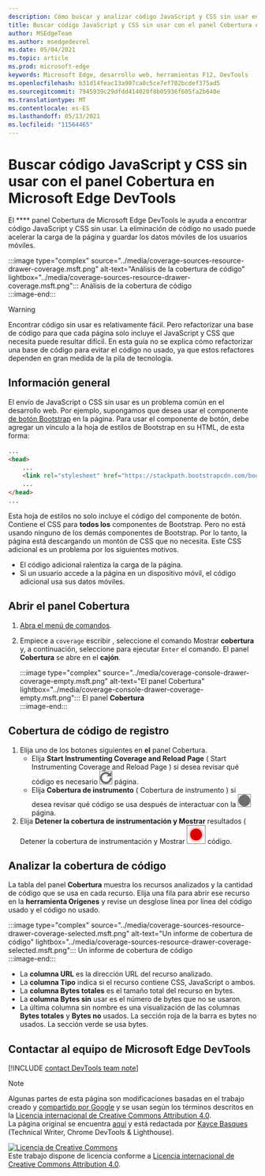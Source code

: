 ```yaml
---
description: Cómo buscar y analizar código JavaScript y CSS sin usar en Microsoft Edge DevTools.
title: Buscar código JavaScript y CSS sin usar con el panel Cobertura en Microsoft Edge DevTools
author: MSEdgeTeam
ms.author: msedgedevrel
ms.date: 05/04/2021
ms.topic: article
ms.prod: microsoft-edge
keywords: Microsoft Edge, desarrollo web, herramientas F12, DevTools
ms.openlocfilehash: b31d14feac13a907ca0c5ce7ef702bcdef375ad5
ms.sourcegitcommit: 7945939c29dfdd414020f8b05936f605fa2b640e
ms.translationtype: MT
ms.contentlocale: es-ES
ms.lasthandoff: 05/13/2021
ms.locfileid: "11564465"
---
```

<!-- Copyright Kayce Basques 

   Licensed under the Apache License, Version 2.0 (the "License");
   you may not use this file except in compliance with the License.
   You may obtain a copy of the License at

       https://www.apache.org/licenses/LICENSE-2.0

   Unless required by applicable law or agreed to in writing, software
   distributed under the License is distributed on an "AS IS" BASIS,
   WITHOUT WARRANTIES OR CONDITIONS OF ANY KIND, either express or implied.
   See the License for the specific language governing permissions and
   limitations under the License.  -->
# <a name="find-unused-javascript-and-css-code-with-the-coverage-panel-in-microsoft-edge-devtools"></a>Buscar código JavaScript y CSS sin usar con el panel Cobertura en Microsoft Edge DevTools  

El **** panel Cobertura de Microsoft Edge DevTools le ayuda a encontrar código JavaScript y CSS sin usar.  La eliminación de código no usado puede acelerar la carga de la página y guardar los datos móviles de los usuarios móviles.  

:::image type="complex" source="../media/coverage-sources-resource-drawer-coverage.msft.png" alt-text="Análisis de la cobertura de código" lightbox="../media/coverage-sources-resource-drawer-coverage.msft.png":::
   Análisis de la cobertura de código  
:::image-end:::  

> [!WARNING]
> Encontrar código sin usar es relativamente fácil.  Pero refactorizar una base de código para que cada página solo incluye el JavaScript y CSS que necesita puede resultar difícil.  En esta guía no se explica cómo refactorizar una base de código para evitar el código no usado, ya que estos refactores dependen en gran medida de la pila de tecnología.  

## <a name="overview"></a>Información general  

El envío de JavaScript o CSS sin usar es un problema común en el desarrollo web.  Por ejemplo, supongamos que desea usar el componente [de botón Bootstrap][BootstrapButtons] en la página.  Para usar el componente de botón, debe agregar un vínculo a la hoja de estilos de Bootstrap en su HTML, de esta forma:  

```html
...
<head>
    ...
    <link rel="stylesheet" href="https://stackpath.bootstrapcdn.com/bootstrap/4.3.1/css/bootstrap.min.css" integrity="sha384-ggOyR0iXCbMQv3Xipma34MD+dH/1fQ784/j6cY/iJTQUOhcWr7x9JvoRxT2MZw1T" crossorigin="anonymous">
    ...
</head>
...
```  

Esta hoja de estilos no solo incluye el código del componente de botón.  Contiene el CSS para **todos los** componentes de Bootstrap.  Pero no está usando ninguno de los demás componentes de Bootstrap.  Por lo tanto, la página está descargando un montón de CSS que no necesita.  Este CSS adicional es un problema por los siguientes motivos.  

*   El código adicional ralentiza la carga de la página.  <!--Navigate to [Render-Blocking CSS][render].  -->  
*   Si un usuario accede a la página en un dispositivo móvil, el código adicional usa sus datos móviles.  
    
<!--[render]: /web/fundamentals/performance/critical-rendering-path/render-blocking-css  -->  

## <a name="open-the-coverage-panel"></a>Abrir el panel Cobertura  

1.  [Abra el menú de comandos][DevToolsCommandMenu].  
1.  Empiece a `coverage` escribir , seleccione el comando Mostrar **cobertura** y, a continuación, seleccione para ejecutar `Enter` el comando.  El panel **Cobertura** se abre en el **cajón**.  

    :::image type="complex" source="../media/coverage-console-drawer-coverage-empty.msft.png" alt-text="El panel Cobertura" lightbox="../media/coverage-console-drawer-coverage-empty.msft.png":::
       El panel **Cobertura**  
    :::image-end:::  
    
## <a name="record-code-coverage"></a>Cobertura de código de registro  

1.  Elija uno de los botones siguientes en **el** panel Cobertura.  
    *   Elija **Start Instrumenting Coverage and Reload Page** \( Start Instrumenting Coverage and Reload Page \) si desea revisar qué código es necesario ![ para cargar la ](../media/reload-icon.msft.png) página.  
    *   Elija **Cobertura de instrumento** \( Cobertura de instrumento \) si desea revisar qué código se usa después de interactuar con la ![ ](../media/record-icon.msft.png) página.  
1.  Elija **Detener la cobertura de instrumentación y Mostrar** resultados \( Detener la cobertura de instrumentación y Mostrar ![ resultados \) cuando desee detener la grabación de la cobertura de ](../media/stop-icon.msft.png) código.  
    
## <a name="analyze-code-coverage"></a>Analizar la cobertura de código  

La tabla del panel **Cobertura** muestra los recursos analizados y la cantidad de código que se usa en cada recurso.  Elija una fila para abrir ese recurso en la **herramienta Orígenes** y revise un desglose línea por línea del código usado y el código no usado.  

:::image type="complex" source="../media/coverage-sources-resource-drawer-coverage-selected.msft.png" alt-text="Un informe de cobertura de código" lightbox="../media/coverage-sources-resource-drawer-coverage-selected.msft.png":::
   Un informe de cobertura de código  
:::image-end:::  

*   La **columna URL** es la dirección URL del recurso analizado.  
*   La **columna Tipo** indica si el recurso contiene CSS, JavaScript o ambos.  
*   La **columna Bytes totales** es el tamaño total del recurso en bytes.  
*   La **columna Bytes sin** usar es el número de bytes que no se usaron.  
*   La última columna sin nombre es una visualización de las columnas **Bytes totales** y **Bytes no** usados.  La sección roja de la barra es bytes no usados.  La sección verde se usa bytes.  
    
## <a name="getting-in-touch-with-the-microsoft-edge-devtools-team"></a>Contactar al equipo de Microsoft Edge DevTools  

[!INCLUDE [contact DevTools team note](../includes/contact-devtools-team-note.md)]  

<!-- links -->  

[DevToolsCommandMenu]: ../command-menu/index.md "Ejecute comandos con el menú Microsoft Edge comando DevTools | Microsoft Docs"  

[BootstrapButtons]: https://getbootstrap.com/docs/4.3/components/buttons "Botones - Bootstrap"  

> [!NOTE]
> Algunas partes de esta página son modificaciones basadas en el trabajo creado y [compartido por Google][GoogleSitePolicies] y se usan según los términos descritos en la [Licencia internacional de Creative Commons Attribution 4.0][CCA4IL].  
> La página original se encuentra [aquí](https://developers.google.com/web/tools/chrome-devtools/coverage/index) y está redactada por [Kayce Basques][KayceBasques] \(Technical Writer, Chrome DevTools \& Lighthouse\).  

[![Licencia de Creative Commons][CCby4Image]][CCA4IL]  
Este trabajo dispone de licencia conforme a [Licencia internacional de Creative Commons Attribution 4.0][CCA4IL].  

[CCA4IL]: https://creativecommons.org/licenses/by/4.0  
[CCby4Image]: https://i.creativecommons.org/l/by/4.0/88x31.png  
[GoogleSitePolicies]: https://developers.google.com/terms/site-policies  
[KayceBasques]: https://developers.google.com/web/resources/contributors#kayce-basques  
